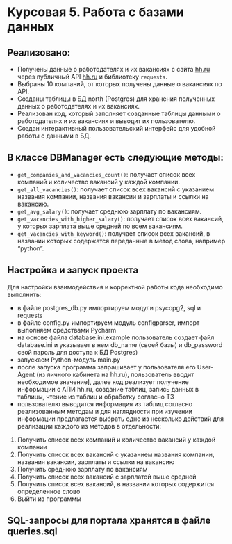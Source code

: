 # Курсовая 5. Работа с базами данных


## Реализовано:

- Получены данные о работодателях и их вакансиях с сайта [hh.ru](http://hh.ru/) через публичный API [hh.ru](http://hh.ru/) и библиотеку `requests`.
- Выбраны 10 компаний, от которых получены данные о вакансиях по API.
- Созданы таблицы в БД north (Postgres) для хранения полученных данных о работодателях и их вакансиях.
- Реализован код, который заполняет созданные таблицы данными о работодателях и их вакансиях и выводит их пользователю.
- Создан интерактивный пользовательский интерфейс для удобной работы с данными в БД.

## В классе DBManager есть следующие методы:

- `get_companies_and_vacancies_count()`: получает список всех компаний и количество вакансий у каждой компании.
- `get_all_vacancies()`: получает список всех вакансий с указанием названия компании, названия вакансии и зарплаты и ссылки на вакансию.
- `get_avg_salary()`: получает среднюю зарплату по вакансиям.
- `get_vacancies_with_higher_salary()`: получает список всех вакансий, у которых зарплата выше средней по всем вакансиям.
- `get_vacancies_with_keyword()`: получает список всех вакансий, в названии которых содержатся переданные в метод слова, например “python”.

## Настройка и запуск проекта 

Для настройки взаимодействия и корректной работы кода необходимо выполнить:
* в файле postgres_db.py импортируем модули psycopg2, sql и requests
* в файле config.py импортируем модуль configparser, импорт выполняем средствами Pycharm
* на основе файла database.ini.example пользователь создает файл database.ini и указывает в нем db_name (своей базы) и db_password свой пароль для доступа к БД Postgres)
* запускаем Python-модуль main.py 
* после запуска программа запрашивает у пользователя его User-Agent (из личного кабинета на hh.ru), пользователь вводит необходимое значение], далее код реализует получение информации с АПИ hh.ru, создание таблиц, запись данных в таблицы, чтение из таблиц и обработку согласно ТЗ
* пользователю выводится информация из таблиц согласно реализованным методам и для наглядности при изучении информации предлагается выбрать одно из несколько действий для реализации каждого из методов в отдельности:
1. Получить список всех компаний и количество вакансий у каждой компании
2. Получить список всех вакансий с указанием названия компании, названия вакансии, зарплаты и ссылки на вакансию
3. Получить среднюю зарплату по вакансиям
4. Получить список всех вакансий с зарплатой выше средней
5. Получить список всех вакансий, в названии которых содержится определенное слово
0. Выйти из программы

## SQL-запросы для портала хранятся в файле queries.sql
